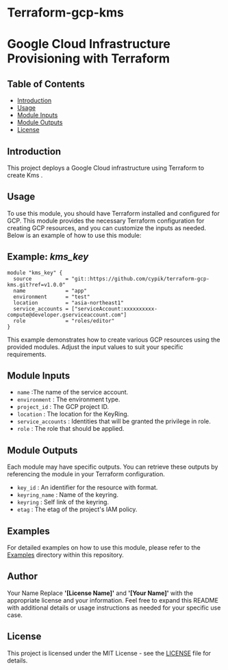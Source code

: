 # Terraform-gcp-kms
# Google Cloud Infrastructure Provisioning with Terraform
## Table of Contents

- [Introduction](#introduction)
- [Usage](#usage)
- [Module Inputs](#module-inputs)
- [Module Outputs](#module-outputs)
- [License](#license)

## Introduction
This project deploys a Google Cloud infrastructure using Terraform to create Kms .
## Usage
To use this module, you should have Terraform installed and configured for GCP. This module provides the necessary Terraform configuration for creating GCP resources, and you can customize the inputs as needed. Below is an example of how to use this module:
## Example: _kms_key_
```hcl
module "kms_key" {
  source           = "git::https://github.com/cypik/terraform-gcp-kms.git?ref=v1.0.0"
  name             = "app"
  environment      = "test"
  location         = "asia-northeast1"
  service_accounts = ["serviceAccount:xxxxxxxxxx-compute@developer.gserviceaccount.com"]
  role             = "roles/editor"
}
```
This example demonstrates how to create various GCP resources using the provided modules. Adjust the input values to suit your specific requirements.
## Module Inputs

- `name`  :The name of the service account.
- `environment` : The environment type.
- `project_id` : The GCP project ID.
- `location` : The location for the KeyRing.
- `service_accounts` : Identities that will be granted the privilege in role.
- `role` : The role that should be applied.

## Module Outputs
Each module may have specific outputs. You can retrieve these outputs by referencing the module in your Terraform configuration.

- `key_id` : An identifier for the resource with format.
- `keyring_name` : Name of the keyring.
- `keyring` : Self link of the keyring.
- `etag` : The etag of the project's IAM policy.

## Examples
For detailed examples on how to use this module, please refer to the [Examples](https://github.com/cypik/terraform-gcp-kms/tree/master/example) directory within this repository.

## Author
Your Name Replace **'[License Name]'** and **'[Your Name]'** with the appropriate license and your information. Feel free to expand this README with additional details or usage instructions as needed for your specific use case.

## License
This project is licensed under the MIT License - see the [LICENSE](https://github.com/cypik/terraform-gcp-kms/blob/master/LICENSE) file for details.
